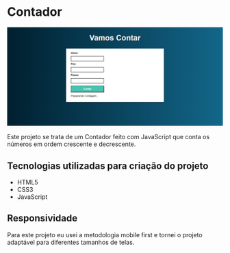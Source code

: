 <h1>Contador</h1>

<img src="imagem/print-tela.png">

<p>
    Este projeto se trata de um Contador feito com JavaScript que conta os números em ordem crescente e decrescente.
</p>

<h2>Tecnologias utilizadas para criação do projeto</h2>

<ul>
    <li>HTML5
    <li>CSS3
    <li>JavaScript
</ul>

<h2>Responsividade</h2>

<p>
    Para este projeto eu usei a metodologia mobile first e tornei o projeto adaptável para diferentes tamanhos de telas.
</p>

